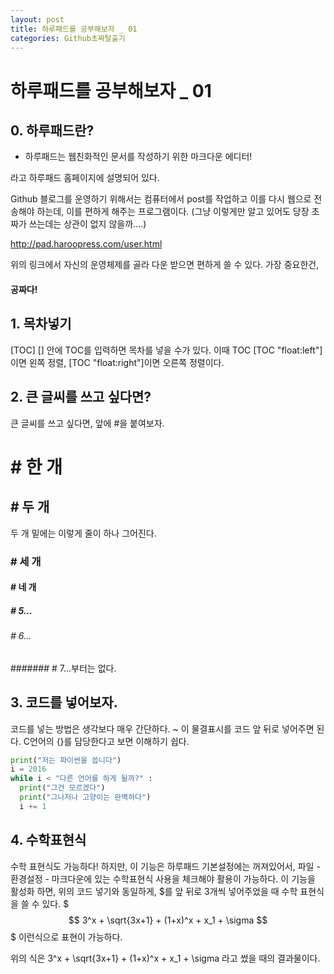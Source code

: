 ```yaml
---
layout: post
title: 하루패드를 공부해보자 _ 01
categories: Github초짜탈출기
---
```


# 하루패드를 공부해보자 _ 01
## 0. 하루패드란? 
* 하루패드는 웹친화적인 문서를 작성하기 위한 마크다운 에디터! 

라고 하루패드 홈페이지에 설명되어 있다. 

Github 블로그를 운영하기 위해서는 컴퓨터에서 post를 작업하고 이를 다시 웹으로 전송해야 하는데, 이를 편하게 해주는 프로그램이다. 
(그냥 이렇게만 알고 있어도 당장 초짜가 쓰는데는 상관이 없지 않을까....)

http://pad.haroopress.com/user.html

위의 링크에서 자신의 운영체제를 골라 다운 받으면 편하게 쓸 수 있다. 
가장 중요한건,
#### 공짜다!

## 1. 목차넣기 
[TOC]
[] 안에 TOC를 입력하면 목차를 넣을 수가 있다. 
이때 TOC [TOC "float:left"]이면 왼쪽 정렬, [TOC "float:right"]이면 오른쪽 정렬이다. 

## 2. 큰 글씨를 쓰고 싶다면? 
큰 글씨를 쓰고 싶다면, 앞에 #을 붙여보자. 
# # 한 개
## # 두 개
두 개 밑에는 이렇게 줄이 하나 그어진다.
### # 세 개
#### # 네 개
##### # 5...
###### # 6... 
####### # 7...부터는 없다. 

## 3. 코드를 넣어보자.
코드를 넣는 방법은 생각보다 매우 간단하다. 
~ 이 물결표시를 코드 앞 뒤로 넣어주면 된다. 
C언어의 {}를 담당한다고 보면 이해하기 쉽다. 

~~~python
print("저는 파이썬을 씁니다")
i = 2016
while i < "다른 언어를 하게 될까?" : 
  print("그건 모르겠다")
  print("그나저나 고양이는 완벽하다")
  i += 1
~~~

## 4. 수학표현식 
수학 표현식도 가능하다!
하지만, 이 기능은 하루패드 기본설정에는 꺼져있어서, 파일 - 환경설정 - 마크다운에 있는 수학표현식 사용을 체크해야 활용이 가능하다. 
이 기능을 활성화 하면, 위의 코드 넣기와 동일하게, $를 앞 뒤로 3개씩 넣어주었을 때 수학 표현식을 쓸 수 있다. 
$$$
3^x + \sqrt{3x+1} + (1+x)^x + x_1 + \sigma 
$$$
이런식으로 표현이 가능하다. 

위의 식은 
3^x + \sqrt{3x+1} + (1+x)^x + x_1 + \sigma
라고 썼을 때의 결과물이다. 

